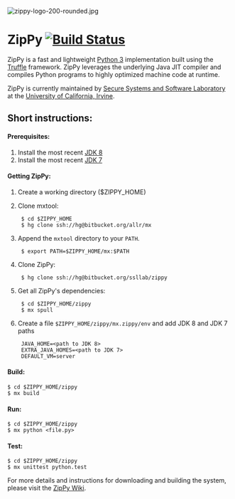 ![zippy-logo-200-rounded.jpg](https://bitbucket.org/repo/o5E6dr/images/3337486587-zippy-logo-200-rounded.jpg)
# ZipPy [![Build Status](https://travis-ci.org/qunaibit/zippy-mirror.svg?branch=master)](https://travis-ci.org/qunaibit/zippy-mirror) #

ZipPy is a fast and lightweight [Python 3](https://www.python.org/) implementation built using the [Truffle](http://openjdk.java.net/projects/graal/) framework. ZipPy leverages the underlying Java JIT compiler and compiles Python programs to highly optimized machine code at runtime.

ZipPy is currently maintained by [Secure Systems and Software Laboratory](https://ssllab.org) at the ​[University of California, Irvine](http://www.uci.edu/).

## Short instructions:

#### Prerequisites:

1. Install the most recent [JDK 8](http://www.oracle.com/technetwork/java/javase/downloads/index.html)
2. Install the most recent [JDK 7](http://www.oracle.com/technetwork/java/javase/downloads/jdk7-downloads-1880260.html)
 
#### Getting ZipPy:

1. Create a working directory ($ZIPPY_HOME)
2. Clone mxtool:

        $ cd $ZIPPY_HOME
        $ hg clone ssh://hg@bitbucket.org/allr/mx

3. Append the `mxtool` directory to your `PATH`.

        $ export PATH=$ZIPPY_HOME/mx:$PATH

4. Clone ZipPy:

        $ hg clone ssh://hg@bitbucket.org/ssllab/zippy

5. Get all ZipPy's dependencies:

        $ cd $ZIPPY_HOME/zippy
        $ mx spull

6. Create a file `$ZIPPY_HOME/zippy/mx.zippy/env` and add JDK 8 and JDK 7 paths

        JAVA_HOME=<path to JDK 8>
        EXTRA_JAVA_HOMES=<path to JDK 7>
        DEFAULT_VM=server

#### Build:

    $ cd $ZIPPY_HOME/zippy
    $ mx build

#### Run:

    $ cd $ZIPPY_HOME/zippy
    $ mx python <file.py>

#### Test:

    $ cd $ZIPPY_HOME/zippy
    $ mx unittest python.test

For more details and instructions for downloading and building the system, please visit the [ZipPy Wiki](https://bitbucket.org/ssllab/zippy/wiki).